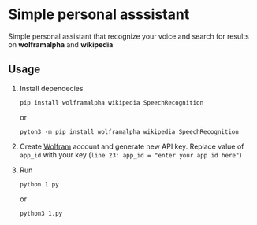 # Simple personal asssistant
Simple personal assistant that recognize your voice and search for results on **wolframalpha** and **wikipedia**

## Usage
1. Install dependecies
    ```
    pip install wolframalpha wikipedia SpeechRecognition
    ```
    or
    ```
    pyton3 -m pip install wolframalpha wikipedia SpeechRecognition
    ``` 
    
2. Create [Wolfram](https://account.wolfram.com/auth/sign-in) account and generate new API key. Replace value of `app_id` with your key (`line 23: app_id = "enter your app id here"`)

3. Run
    ```
    python 1.py
    ```
    or
    ```
    python3 1.py
    ```
 